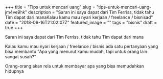 +++
title = "Tips untuk mencari uang"
slug = "tips-untuk-mencari-uang-jm4ve9hk"
description = "Saran ini saya dapat dari Tim Ferriss, tidak tahu Tim dapat dari manaKalau kamu mau nyari kerjaan / freelance / bisnisad"
date = "2018-09-16T21:02:07Z"
featured_image = ""
tags = "bisnis"
draft = true
+++ 
 
Saran ini saya dapat dari Tim Ferriss, tidak tahu Tim dapat dari mana

Kalau kamu mau nyari kerjaan / freelance / bisnis
ada satu pertanyaan yang bisa membantu
"Apa yang menurut kamu mudah, tapi untuk orang lain sangat susah?"

Orang-orang akan rela untuk membayar apa yang bisa memudahkan hidupnya